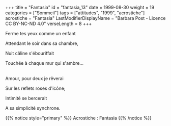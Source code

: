 +++
title = "Fantasia"
id = "fantasia_13"
date = 1999-08-30
weight = 19
categories = ["Sommeil"]
tags = ["attitudes", "1999", "acrostiche"]
acrostiche = "Fantasia"
LastModifierDisplayName = "Barbara Post - Licence CC BY-NC-ND 4.0"
verseLength = 8
+++

Ferme tes yeux comme un enfant

Attendant le soir dans sa chambre,

Nuit câline s'ébouriffait

Touchée à chaque mur qui s'ambre...

 \
Amour, pour deux je rêverai

Sur les reflets roses d'icône;

Intimité se bercerait

A sa simplicité synchrone.

{{% notice style="primary" %}}
Acrostiche : Fantasia
{{% /notice %}}
